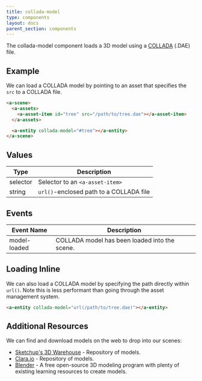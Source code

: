 ```yaml
---
title: collada-model
type: components
layout: docs
parent_section: components
---
```


The collada-model component loads a 3D model using a [COLLADA][wiki-collada] (.DAE) file.

## Example

We can load a COLLADA model by pointing to an asset that specifies the `src` to a COLLADA file.

```html
<a-scene>
  <a-assets>
    <a-asset-item id="tree" src="/path/to/tree.dae"></a-asset-item>
  </a-assets>

  <a-entity collada-model="#tree"></a-entity>
</a-scene>
```

## Values

| Type     | Description                             |
|----------|-----------------------------------------|
| selector | Selector to an `<a-asset-item>`         |
| string   | `url()`-enclosed path to a COLLADA file |

## Events

| Event Name   | Description                                                                                 |
| ----------   | ------------------------------------------------------------------------------------------- |
| model-loaded | COLLADA model has been loaded into the scene.                                               |

## Loading Inline

We can also load a COLLADA model by specifying the path directly within `url()`. Note this is less performant than going through the asset management system.

```html
<a-entity collada-model="url(/path/to/tree.dae)"></a-entity>
```

## Additional Resources

We can find and download models on the web to drop into our scenes:

- [Sketchup's 3D Warehouse][sketchup] - Repository of models.
- [Clara.io][clara] - Repository of models.
- [Blender][blender] - A free open-source 3D modeling program with plenty of existing learning resources to create models.

[blender]: https://www.blender.org/
[clara]: https://clara.io
[sketchup]: https://3dwarehouse.sketchup.com
[wiki-collada]: https://en.wikipedia.org/wiki/COLLADA
